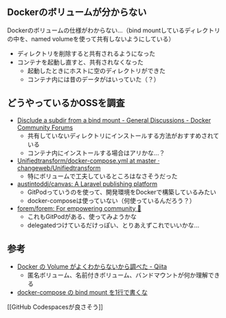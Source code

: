 ## Dockerのボリュームが分からない

Dockerのボリュームの仕様がわからない...（bind mountしているディレクトリの中を、named volumeを使って共有しないようにしている）

- ディレクトリを削除すると共有されるようになった
- コンテナを起動し直すと、共有されなくなった
  - 起動したときにホストに空のディレクトリができた
  - コンテナ内には昔のデータがはいっていた（？）

## どうやっているかOSSを調査

- [Disclude a subdir from a bind mount - General Discussions - Docker Community Forums](https://forums.docker.com/t/disclude-a-subdir-from-a-bind-mount/76238)
  - 共有していないディレクトリにインストールする方法がおすすめされている
  - コンテナ内にインストールする場合はアリかな...？
- [Unifiedtransform/docker-compose.yml at master · changeweb/Unifiedtransform](https://github.com/changeweb/Unifiedtransform/blob/master/docker-compose.yml)
  - 特にボリュームで工夫しているところはなさそうだった
- [austintoddj/canvas: A Laravel publishing platform](https://github.com/austintoddj/canvas)
  - GitPodっていうのを使って、開発環境をDockerで構築しているみたい
  - docker-composeは使っていない（何使っているんだろう？）
- [forem/forem: For empowering community 🌱](https://github.com/forem/forem#contributing)
  - これもGitPodがある、使ってみようかな
  - delegatedつけているだけっぽい、とりあえずこれでいいかな...

## 参考

- [Docker の Volume がよくわからないから調べた - Qiita](https://qiita.com/aki_55p/items/63c47214cab7bcb027e0)
  - 匿名ボリューム、名前付きボリューム、バンドマウントが何か理解できる
- [docker-compose の bind mount を1行で書くな](https://zenn.dev/sarisia/articles/0c1db052d09921)

[[GitHub Codespacesが良さそう]]